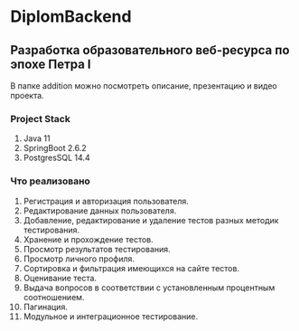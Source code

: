 # DiplomBackend
## Разработка образовательного веб-ресурса по эпохе Петра I
В папке addition можно посмотреть описание, презентацию и видео проекта. 
### Project Stack 
1. Java 11
2. SpringBoot 2.6.2
3. PostgresSQL 14.4
### Что реализовано
1. Регистрация и авторизация пользователя.
2. Редактирование данных пользователя.
3. Добавление, редактирование и удаление тестов разных методик тестирования.
4. Хранение и прохождение тестов.
5. Просмотр результатов тестирования.
6. Просмотр личного профиля.
7. Сортировка и фильтрация имеющихся на сайте тестов.
8. Оценивание теста.
9. Выдача вопросов в соответствии с установленным процентным соотношением.
10. Пагинация.
11. Модульное и интеграционное тестирование.
